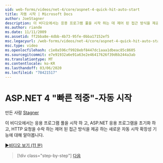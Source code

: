 ```yaml
---
uid: web-forms/videos/net-4/core/aspnet-4-quick-hit-auto-start
title: 자동 시작 | Microsoft Docs
author: JoeStagner
description: 이 비디오에서는 응용 프로그램 풀을 시작 하는 데 제어 된 접근 방식을 제공 하는 새로운 자동 시작 확장성 기능에 대해 알아봅니다. initializ.
ms.author: riande
ms.date: 11/11/2009
ms.assetid: ff2bba8e-4dbb-4b73-95fe-0bba17152ef5
msc.legacyurl: /web-forms/videos/net-4/core/aspnet-4-quick-hit-auto-start
msc.type: video
ms.openlocfilehash: c1e0a596cf9928ebf8447dc1aaa1dbeac85c8605
ms.sourcegitcommit: e7e91932a6e91a63e2e46417626f39d6b244a3ab
ms.translationtype: MT
ms.contentlocale: ko-KR
ms.lasthandoff: 03/06/2020
ms.locfileid: "78421517"
---
```

# <a name="aspnet-4-quick-hit---auto-start"></a>ASP.NET 4 "빠른 적중"-자동 시작

만든 사람 [Stagner](https://github.com/JoeStagner)

이 비디오에서는 응용 프로그램 풀을 시작 하 고, ASP.NET 응용 프로그램을 초기화 하 고, HTTP 요청을 수락 하는 제어 된 접근 방식을 제공 하는 새로운 자동 시작 확장성 기능에 대해 알아봅니다. 

[&#9654;비디오 보기 (11 분)](https://channel9.msdn.com/Blogs/ASP-NET-Site-Videos/aspnet-4-quick-hit-auto-start)

> [!div class="step-by-step"]
> [다음](aspnet-4-quick-hit-clean-webconfig-files.md)
